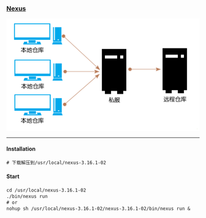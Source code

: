 ### [Nexus](https://help.sonatype.com/repomanager3/)
![nexus](../images/nexus.png)

---

#### Installation
```
# 下载解压到/usr/local/nexus-3.16.1-02
```

#### Start
```
cd /usr/local/nexus-3.16.1-02
./bin/nexus run
# or
nohup sh /usr/local/nexus-3.16.1-02/nexus-3.16.1-02/bin/nexus run &
```
